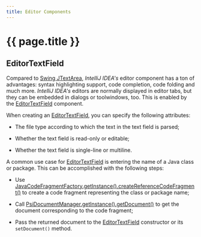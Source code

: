 ```yaml
---
title: Editor Components
---
```


<!--
INITIAL_SOURCE https://confluence.jetbrains.com/display/IDEADEV/Editor+Components
-->

# {{ page.title }}

## EditorTextField

Compared to
[Swing JTextArea](http://docs.oracle.com/javase/8/docs/api/javax/swing/JTextArea.html),
*IntelliJ IDEA's* editor component has a ton of advantages: syntax highlighting support, code completion, code folding and much more.
*IntelliJ IDEA's* editors are normally displayed in editor tabs, but they can be embedded in dialogs or toolwindows, too.
This is enabled by the
[EditorTextField](https://github.com/JetBrains/intellij-community/blob/master/platform/platform-impl/src/com/intellij/ui/EditorTextField.java)
component.

When creating an
[EditorTextField](https://github.com/JetBrains/intellij-community/blob/master/platform/platform-impl/src/com/intellij/ui/EditorTextField.java),
you can specify the following attributes:

*  The file type according to which the text in the text field is parsed;

*  Whether the text field is read-only or editable;

*  Whether the text field is single-line or multiline.

A common use case for
[EditorTextField](https://github.com/JetBrains/intellij-community/blob/master/platform/platform-impl/src/com/intellij/ui/EditorTextField.java)
is entering the name of a Java class or package.
This can be accomplished with the following steps:

*  Use
   [JavaCodeFragmentFactory.getInstance().createReferenceCodeFragment()](https://github.com/JetBrains/intellij-community/blob/master/java/java-psi-api/src/com/intellij/psi/JavaCodeFragmentFactory.java)
   to create a code fragment representing the class or package name;

*  Call
   [PsiDocumentManager.getInstance().getDocument()](https://github.com/JetBrains/intellij-community/blob/master/platform/core-api/src/com/intellij/psi/PsiDocumentManager.java)
   to get the document corresponding to the code fragment;

*  Pass the returned document to the
   [EditorTextField](https://github.com/JetBrains/intellij-community/blob/master/platform/platform-impl/src/com/intellij/ui/EditorTextField.java)
   constructor or its ```setDocument()``` method.

